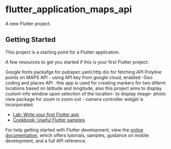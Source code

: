 # flutter_application_maps_api

A new Flutter project.

## Getting Started

This project is a starting point for a Flutter application.

A few resources to get you started if this is your first Flutter project:

Google fonts packafge for pubspec.yaml,http dio for fetching API
Polyline points on MAPS API - using API key from google cloud, enabled -Geo coding and places API .
this app is used for creating markers for two difernt locations based on latitude and longitude,
also this project aims to display custom info window upon selection of the location- to display image- photo view package for zoom in zoom out - camera controller widget is incorporated.

- [Lab: Write your first Flutter app](https://docs.flutter.dev/get-started/codelab)
- [Cookbook: Useful Flutter samples](https://docs.flutter.dev/cookbook)

For help getting started with Flutter development, view the
[online documentation](https://docs.flutter.dev/), which offers tutorials,
samples, guidance on mobile development, and a full API reference.
